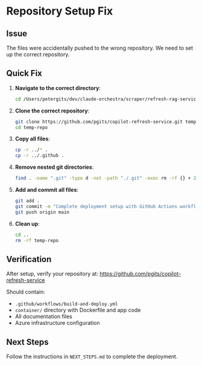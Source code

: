 # Repository Setup Fix

## Issue
The files were accidentally pushed to the wrong repository. We need to set up the correct repository.

## Quick Fix

1. **Navigate to the correct directory**:
   ```bash
   cd /Users/petergits/dev/claude-orchestra/scraper/refresh-rag-service/azure-deployment
   ```

2. **Clone the correct repository**:
   ```bash
   git clone https://github.com/pgits/copilot-refresh-service.git temp-repo
   cd temp-repo
   ```

3. **Copy all files**:
   ```bash
   cp -r ../* .
   cp -r ../.github .
   ```

4. **Remove nested git directories**:
   ```bash
   find . -name ".git" -type d -not -path "./.git" -exec rm -rf {} + 2>/dev/null || true
   ```

5. **Add and commit all files**:
   ```bash
   git add .
   git commit -m "Complete deployment setup with GitHub Actions workflow"
   git push origin main
   ```

6. **Clean up**:
   ```bash
   cd ..
   rm -rf temp-repo
   ```

## Verification

After setup, verify your repository at:
https://github.com/pgits/copilot-refresh-service

Should contain:
- `.github/workflows/build-and-deploy.yml`
- `container/` directory with Dockerfile and app code
- All documentation files
- Azure infrastructure configuration

## Next Steps

Follow the instructions in `NEXT_STEPS.md` to complete the deployment.